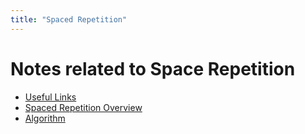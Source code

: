 ```yaml
---
title: "Spaced Repetition"
---
```


# Notes related to Space Repetition

- [Useful Links](./docs/useful-links.md#implementations)
- [Spaced Repetition Overview](./docs/spaced-repetition-overview.md)
- [Algorithm](./docs/algorithm.md)
